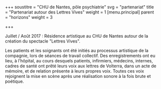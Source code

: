 +++
soustitre = "CHU de Nantes, pôle psychiatrie"
svg = "partenariat"
title = "Partenariat autour des Lettres Vives"
weight = 1
[menu.principal]
parent = "horizons"
weight = 3

+++


Juillet / Août 2017 : Résidence artistique au CHU de Nantes autour de la création du spectacle "Lettres Vives".

Les patients et les soignants ont été initiés au processus artistique de la compagnie, lors de séances de travail collectif. Des enregistrements ont eu lieu, à l'hôpital, au cours desquels patients, infirmiers, médecins, internes, cadres de santé ont prêté leurs voix aux lettres de Volterra, dans un acte de mémoire, et de relation présente à leurs propres voix. Toutes ces voix rejoignent la mise en scène après une réalisation sonore à la fois brute et poétique.